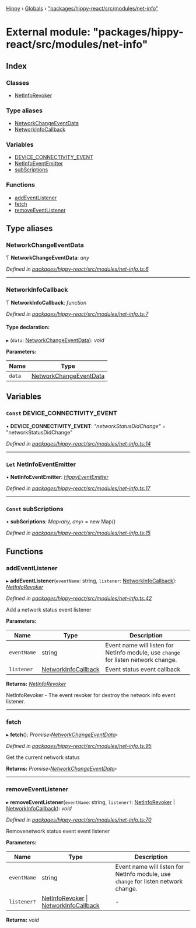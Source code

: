 [Hippy](../README.md) › [Globals](../globals.md) › ["packages/hippy-react/src/modules/net-info"](_packages_hippy_react_src_modules_net_info_.md)

# External module: "packages/hippy-react/src/modules/net-info"

## Index

### Classes

* [NetInfoRevoker](../classes/_packages_hippy_react_src_modules_net_info_.netinforevoker.md)

### Type aliases

* [NetworkChangeEventData](_packages_hippy_react_src_modules_net_info_.md#networkchangeeventdata)
* [NetworkInfoCallback](_packages_hippy_react_src_modules_net_info_.md#networkinfocallback)

### Variables

* [DEVICE_CONNECTIVITY_EVENT](_packages_hippy_react_src_modules_net_info_.md#const-device_connectivity_event)
* [NetInfoEventEmitter](_packages_hippy_react_src_modules_net_info_.md#let-netinfoeventemitter)
* [subScriptions](_packages_hippy_react_src_modules_net_info_.md#const-subscriptions)

### Functions

* [addEventListener](_packages_hippy_react_src_modules_net_info_.md#addeventlistener)
* [fetch](_packages_hippy_react_src_modules_net_info_.md#fetch)
* [removeEventListener](_packages_hippy_react_src_modules_net_info_.md#removeeventlistener)

## Type aliases

###  NetworkChangeEventData

Ƭ **NetworkChangeEventData**: *any*

*Defined in [packages/hippy-react/src/modules/net-info.ts:6](https://github.com/jeromehan/Hippy/blob/6216275/packages/hippy-react/src/modules/net-info.ts#L6)*

___

###  NetworkInfoCallback

Ƭ **NetworkInfoCallback**: *function*

*Defined in [packages/hippy-react/src/modules/net-info.ts:7](https://github.com/jeromehan/Hippy/blob/6216275/packages/hippy-react/src/modules/net-info.ts#L7)*

#### Type declaration:

▸ (`data`: [NetworkChangeEventData](_packages_hippy_react_src_modules_net_info_.md#networkchangeeventdata)): *void*

**Parameters:**

Name | Type |
------ | ------ |
`data` | [NetworkChangeEventData](_packages_hippy_react_src_modules_net_info_.md#networkchangeeventdata) |

## Variables

### `Const` DEVICE_CONNECTIVITY_EVENT

• **DEVICE_CONNECTIVITY_EVENT**: *"networkStatusDidChange"* = "networkStatusDidChange"

*Defined in [packages/hippy-react/src/modules/net-info.ts:14](https://github.com/jeromehan/Hippy/blob/6216275/packages/hippy-react/src/modules/net-info.ts#L14)*

___

### `Let` NetInfoEventEmitter

• **NetInfoEventEmitter**: *[HippyEventEmitter](../classes/_packages_hippy_react_src_events_emitter_.hippyeventemitter.md)*

*Defined in [packages/hippy-react/src/modules/net-info.ts:17](https://github.com/jeromehan/Hippy/blob/6216275/packages/hippy-react/src/modules/net-info.ts#L17)*

___

### `Const` subScriptions

• **subScriptions**: *Map‹any, any›* =  new Map()

*Defined in [packages/hippy-react/src/modules/net-info.ts:15](https://github.com/jeromehan/Hippy/blob/6216275/packages/hippy-react/src/modules/net-info.ts#L15)*

## Functions

###  addEventListener

▸ **addEventListener**(`eventName`: string, `listener`: [NetworkInfoCallback](_packages_hippy_react_src_modules_net_info_.md#networkinfocallback)): *[NetInfoRevoker](../classes/_packages_hippy_react_src_modules_net_info_.netinforevoker.md)*

*Defined in [packages/hippy-react/src/modules/net-info.ts:42](https://github.com/jeromehan/Hippy/blob/6216275/packages/hippy-react/src/modules/net-info.ts#L42)*

Add a network status event listener

**Parameters:**

Name | Type | Description |
------ | ------ | ------ |
`eventName` | string | Event name will listen for NetInfo module,                             use `change` for listen network change. |
`listener` | [NetworkInfoCallback](_packages_hippy_react_src_modules_net_info_.md#networkinfocallback) | Event status event callback |

**Returns:** *[NetInfoRevoker](../classes/_packages_hippy_react_src_modules_net_info_.netinforevoker.md)*

NetInfoRevoker - The event revoker for destroy the network info event listener.

___

###  fetch

▸ **fetch**(): *Promise‹[NetworkChangeEventData](_packages_hippy_react_src_modules_net_info_.md#networkchangeeventdata)›*

*Defined in [packages/hippy-react/src/modules/net-info.ts:95](https://github.com/jeromehan/Hippy/blob/6216275/packages/hippy-react/src/modules/net-info.ts#L95)*

Get the current network status

**Returns:** *Promise‹[NetworkChangeEventData](_packages_hippy_react_src_modules_net_info_.md#networkchangeeventdata)›*

___

###  removeEventListener

▸ **removeEventListener**(`eventName`: string, `listener?`: [NetInfoRevoker](../classes/_packages_hippy_react_src_modules_net_info_.netinforevoker.md) | [NetworkInfoCallback](_packages_hippy_react_src_modules_net_info_.md#networkinfocallback)): *void*

*Defined in [packages/hippy-react/src/modules/net-info.ts:70](https://github.com/jeromehan/Hippy/blob/6216275/packages/hippy-react/src/modules/net-info.ts#L70)*

Removenetwork status event event listener

**Parameters:**

Name | Type | Description |
------ | ------ | ------ |
`eventName` | string | Event name will listen for NetInfo module,                             use `change` for listen network change. |
`listener?` | [NetInfoRevoker](../classes/_packages_hippy_react_src_modules_net_info_.netinforevoker.md) &#124; [NetworkInfoCallback](_packages_hippy_react_src_modules_net_info_.md#networkinfocallback) | - |

**Returns:** *void*
